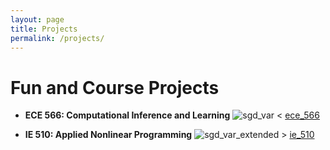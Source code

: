 ```yaml
---
layout: page
title: Projects
permalink: /projects/
---
```

# Fun and Course Projects

* **ECE 566: Computational Inference and Learning** 
![sgd_var <](../assets/img/sgd_var.png "ECE 566 Course Project")
[ece_566](../assets/docs/ece_566.pdf)

* **IE 510: Applied Nonlinear Programming** 
![sgd_var_extended >](../assets/img/sgd_var_ext.png "IE 510 Course Project")
[ie_510](../assets/docs/ie_510.pdf)





